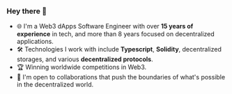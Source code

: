 ### Hey there 👋

- 🌐 I'm a Web3 dApps Software Engineer with over **15 years of experience** in tech, and more than 8 years focused on decentralized applications.
- 🛠️ Technologies I work with include **Typescript**, **Solidity**, decentralized storages, and various **decentralized protocols**.
- 🏆 Winning worldwide competitions in Web3.
- 🤝 I'm open to collaborations that push the boundaries of what's possible in the decentralized world.
